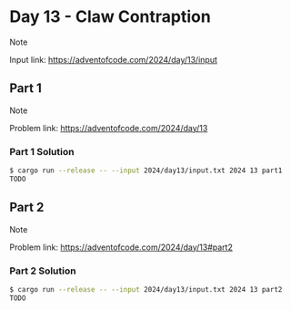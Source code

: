 # Day 13 - Claw Contraption

> [!NOTE]
> Input link: <https://adventofcode.com/2024/day/13/input>

## Part 1

> [!NOTE]
> Problem link: <https://adventofcode.com/2024/day/13>

### Part 1 Solution

```bash
$ cargo run --release -- --input 2024/day13/input.txt 2024 13 part1
TODO
```

## Part 2

> [!NOTE]
> Problem link: <https://adventofcode.com/2024/day/13#part2>

### Part 2 Solution

```bash
$ cargo run --release -- --input 2024/day13/input.txt 2024 13 part2
TODO
```
